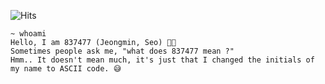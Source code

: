 ![Hits](https://hits.seeyoufarm.com/api/count/incr/badge.svg?url=https%3A%2F%2Fgithub.com%2F837477&count_bg=%23000000&title_bg=%23000000&icon=&icon_color=%23000000&title=visits&edge_flat=true)
```shell
~ whoami
Hello, I am 837477 (Jeongmin, Seo) 👋🏻
Sometimes people ask me, "what does 837477 mean ?"
Hmm.. It doesn't mean much, it's just that I changed the initials of my name to ASCII code. 😅
```
